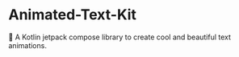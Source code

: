 # Animated-Text-Kit
🔔  A Kotlin jetpack compose library to create cool and beautiful text animations.
